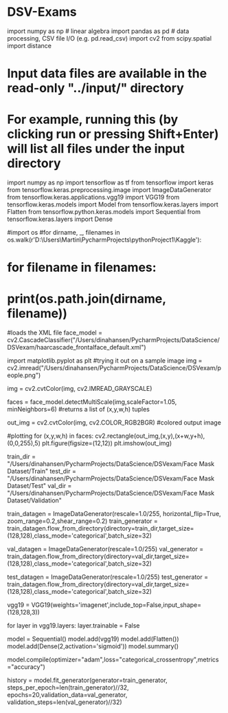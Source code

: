 # DSV-Exams
import numpy as np # linear algebra
import pandas as pd # data processing, CSV file I/O (e.g. pd.read_csv)
import cv2
from scipy.spatial import distance
# Input data files are available in the read-only "../input/" directory
# For example, running this (by clicking run or pressing Shift+Enter) will list all files under the input directory

import numpy as np
import tensorflow as tf
from tensorflow import keras
from tensorflow.keras.preprocessing.image import ImageDataGenerator
from tensorflow.keras.applications.vgg19 import VGG19
from tensorflow.keras.models import Model
from tensorflow.keras.layers import Flatten
from tensorflow.python.keras.models import Sequential
from tensorflow.keras.layers import Dense

#import os
#for dirname, _, filenames in os.walk(r'D:\Users\Martin\PycharmProjects\pythonProject1\Kaggle'):
# for filename in filenames:
# print(os.path.join(dirname, filename))

#loads the XML file
face_model = cv2.CascadeClassifier("/Users/dinahansen/PycharmProjects/DataScience/DSVexam/haarcascade_frontalface_default.xml")

import matplotlib.pyplot as plt
#trying it out on a sample image
img = cv2.imread("/Users/dinahansen/PycharmProjects/DataScience/DSVexam/people.png")

img = cv2.cvtColor(img, cv2.IMREAD_GRAYSCALE)

faces = face_model.detectMultiScale(img,scaleFactor=1.05, minNeighbors=6) #returns a list of (x,y,w,h) tuples

out_img = cv2.cvtColor(img, cv2.COLOR_RGB2BGR) #colored output image

#plotting
for (x,y,w,h) in faces:
    cv2.rectangle(out_img,(x,y),(x+w,y+h),(0,0,255),5)
plt.figure(figsize=(12,12))
plt.imshow(out_img)


train_dir = "/Users/dinahansen/PycharmProjects/DataScience/DSVexam/Face Mask Dataset/Train"
test_dir = "/Users/dinahansen/PycharmProjects/DataScience/DSVexam/Face Mask Dataset/Test"
val_dir = "/Users/dinahansen/PycharmProjects/DataScience/DSVexam/Face Mask Dataset/Validation"

train_datagen = ImageDataGenerator(rescale=1.0/255, horizontal_flip=True, zoom_range=0.2,shear_range=0.2)
train_generator = train_datagen.flow_from_directory(directory=train_dir,target_size=(128,128),class_mode='categorical',batch_size=32)

val_datagen = ImageDataGenerator(rescale=1.0/255)
val_generator = train_datagen.flow_from_directory(directory=val_dir,target_size=(128,128),class_mode='categorical',batch_size=32)

test_datagen = ImageDataGenerator(rescale=1.0/255)
test_generator = train_datagen.flow_from_directory(directory=val_dir,target_size=(128,128),class_mode='categorical',batch_size=32)

vgg19 = VGG19(weights='imagenet',include_top=False,input_shape=(128,128,3))

for layer in vgg19.layers:
    layer.trainable = False

model = Sequential()
model.add(vgg19)
model.add(Flatten())
model.add(Dense(2,activation='sigmoid'))
model.summary()

model.compile(optimizer="adam",loss="categorical_crossentropy",metrics ="accuracy")

history = model.fit_generator(generator=train_generator,
steps_per_epoch=len(train_generator)//32,
epochs=20,validation_data=val_generator,
validation_steps=len(val_generator)//32)

